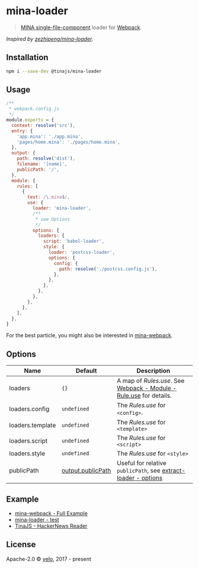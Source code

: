 # mina-loader
> [MINA single-file-component](https://tinajs.github.io/tina/#/guide/package-management-and-build-tools) loader for [Webpack](https://webpack.js.org/).

*Inspired by [zezhipeng/mina-loader](https://github.com/zezhipeng/mina-loader).*

## Installation
```bash
npm i --save-dev @tinajs/mina-loader
```

## Usage
```javascript
/**
 * webpack.config.js
 */
module.exports = {
  context: resolve('src'),
  entry: {
    'app.mina': './app.mina',
    'pages/home.mina': './pages/home.mina',
  },
  output: {
    path: resolve('dist'),
    filename: '[name]',
    publicPath: '/',
  },
  module: {
    rules: [
      {
        test: /\.mina$/,
        use: {
          loader: 'mina-loader',
          /**
           * see Options
           */
          options: {
            loaders: {
              script: 'babel-loader',
              style: {
                loader: 'postcss-loader',
                options: {
                  config: {
                    path: resolve('./postcss.config.js'),
                  },
                },
              },
            },
          },
        },
      },
    ],
  },
}
```

For the best particle, you might also be interested in [mina-webpack](https://github.com/tinajs/mina-webpack/).

## Options
|       Name       |                                       Default                                       |                                                         Description                                                         |
| ---------------- | ----------------------------------------------------------------------------------- | --------------------------------------------------------------------------------------------------------------------------- |
| loaders          | ``{}``                                                                              | A map of *Rules.use*. See [Webpack - Module - Rule.use](https://webpack.js.org/configuration/module/#rule-use) for details. |
| loaders.config   | ``undefined``                                                                       | The *Rules.use* for ``<config>``.                                                                                           |
| loaders.template | ``undefined``                                                                       | The *Rules.use* for ``<template>``                                                                                          |
| loaders.script   | ``undefined``                                                                       | The *Rules.use* for ``<script>``                                                                                            |
| loaders.style    | ``undefined``                                                                       | The *Rules.use* for ``<style>``                                                                                             |
| publicPath       | [output.publicPath](https://webpack.js.org/configuration/output/#output-publicpath) | Useful for relative ``publicPath``, see [extract-loader - options](https://github.com/peerigon/extract-loader#options)      |

## Example
- [mina-webpack - Full Example](https://github.com/tinajs/mina-webpack/tree/master/example)
- [mina-loader - test](https://github.com/tinajs/mina-webpack/tree/master/packages/mina-loader/test)
- [TinaJS - HackerNews Reader](https://github.com/tinajs/tina-hackernews)

## License
Apache-2.0 &copy; [yelo](https://github.com/imyelo), 2017 - present
